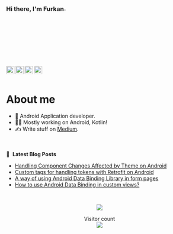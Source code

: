 ### Hi there, I'm Furkan<img src="https://media.giphy.com/media/hvRJCLFzcasrR4ia7z/giphy.gif" width="3.5%"></a>

<a href="https://twitter.com/askinnfurkan">
  <img align="left" alt="Furkan's Twitter | Twitter" width="22px" src="https://github.com/rahuldkjain/github-profile-readme-generator/blob/master/src/images/icons/Social/twitter.svg" />
</a>
<a href="https://www.linkedin.com/in/furkanaskin/">
  <img align="left" alt="Furkan's LinkedIn" width="22px" src="https://github.com/rahuldkjain/github-profile-readme-generator/blob/master/src/images/icons/Social/linked-in-alt.svg" />
</a>
<a href="https://medium.com/@askinfurkan">
  <img align="left" alt="Furkan's Medium" width="22px" src="https://github.com/rahuldkjain/github-profile-readme-generator/blob/master/src/images/icons/Social/medium.svg" />
</a>
<a href="https://steamcommunity.com/id/faskN">
  <img align="left" alt="Furkan's Steam" width="22px" src="https://upload.wikimedia.org/wikipedia/commons/thumb/8/83/Steam_icon_logo.svg/1024px-Steam_icon_logo.svg.png" />
</a>

<br />
<br />

# About me

- 📱 Android Application developer.
- 👨‍💻 Mostly working on Android, Kotlin!
- ✍️ Write stuff on [Medium](https://medium.com/@askinfurkan).
<br />

📕 &nbsp;**Latest Blog Posts**
<!-- BLOG-POST-LIST:START -->
- [Handling Component Changes Affected by Theme on Android](https://medium.com/ozan-superapp/handling-component-changes-affected-by-theme-on-android-c9cba3d9b178?source=rss-c29c499bb365------2)
- [Custom tags for handling tokens with Retrofit on Android](https://medium.com/ozan-superapp/custom-tags-for-handling-tokens-with-retrofit-on-android-41176c50be0d?source=rss-c29c499bb365------2)
- [A way of using Android Data Binding Library in form pages](https://medium.com/ozan-superapp/a-way-of-using-android-data-binding-library-in-form-pages-cdfd08bc7d22?source=rss-c29c499bb365------2)
- [How to use Android Data Binding in custom views?](https://proandroiddev.com/how-to-use-android-data-binding-in-custom-views-a47676c4c1cd?source=rss-c29c499bb365------2)
<!-- BLOG-POST-LIST:END -->
<br />

<p align="center"> 
  <img src="https://github-readme-stats.vercel.app/api?username=furkanaskin&show_icons=true&theme=tokyonight" />
</p>

<p align="center"> 
  Visitor count<br>
  <img src="https://profile-counter.glitch.me/furkanaskin/count.svg" />
</p>
